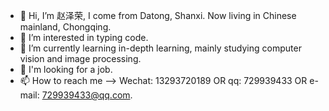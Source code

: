 - 👋 Hi, I’m 赵泽荣, I come from Datong, Shanxi. Now living in Chinese mainland, Chongqing.
- 👀 I’m interested in typing code.
- 🌱 I’m currently learning in-depth learning, mainly studying computer vision and image processing.
- 💞️ I'm looking for a job.
- 📫 How to reach me --> Wechat: 13293720189  OR  qq: 729939433 OR e-mail: 729939433@qq.com.

<!---
zhao302014/zhao302014 is a ✨ special ✨ repository because its `README.md` (this file) appears on your GitHub profile.
You can click the Preview link to take a look at your changes.
--->
